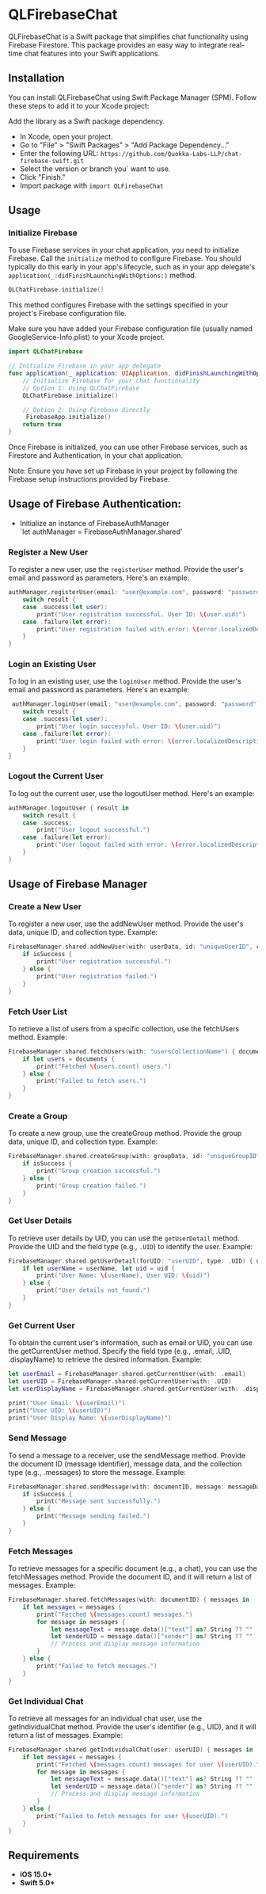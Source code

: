 # QLFirebaseChat

QLFirebaseChat is a Swift package that simplifies chat functionality using Firebase Firestore. This package provides an easy way to integrate real-time chat features into your Swift applications.

## Installation

You can install QLFirebaseChat using Swift Package Manager (SPM). Follow these steps to add it to your Xcode project:

 Add the library as a Swift package dependency.

- In Xcode, open your project.
- Go to "File" > "Swift Packages" > "Add Package Dependency..."
- Enter the following URL: `https://github.com/Quokka-Labs-LLP/chat-firebase-swift.git`
- Select the version or branch you` want to use.
- Click "Finish."
- Import package with `import QLFirebaseChat`

 ## Usage

 ### Initialize Firebase

To use Firebase services in your chat application, you need to initialize Firebase. Call the `initialize` method to configure Firebase. You should typically do this early in your app's lifecycle, such as in your app delegate's `application(_:didFinishLaunchingWithOptions:)` method.

```swift
QLChatFirebase.initialize()
```
This method configures Firebase with the settings specified in your project's Firebase configuration file.

Make sure you have added your Firebase configuration file (usually named GoogleService-Info.plist) to your Xcode project.

```swift
import QLChatFirebase

// Initialize Firebase in your app delegate
func application(_ application: UIApplication, didFinishLaunchingWithOptions launchOptions: [UIApplication.LaunchOptionsKey: Any]?) -> Bool {
    // Initialize Firebase for your chat functionality
    // Option 1: Using QLChatFirebase
    QLChatFirebase.initialize()

    // Option 2: Using Firebase directly
     FirebaseApp.initialize()
    return true
}
```
Once Firebase is initialized, you can use other Firebase services, such as Firestore and Authentication, in your chat application.

Note: Ensure you have set up Firebase in your project by following the Firebase setup instructions provided by Firebase.

 ## Usage of Firebase Authentication:
 - Initialize an instance of FirebaseAuthManager\
   `let authManager = FirebaseAuthManager.shared'

 ### Register a New User

To register a new user, use the `registerUser` method. Provide the user's email and password as parameters. Here's an example:

```swift
authManager.registerUser(email: "user@example.com", password: "password") { result in
    switch result {
    case .success(let user):
        print("User registration successful. User ID: \(user.uid)")
    case .failure(let error):
        print("User registration failed with error: \(error.localizedDescription)")
    }
}
```
### Login an Existing User

To log in an existing user, use the `loginUser` method. Provide the user's email and password as parameters. Here's an example:

```swift
 authManager.loginUser(email: "user@example.com", password: "password") { result in
    switch result {
    case .success(let user):
        print("User login successful. User ID: \(user.uid)")
    case .failure(let error):
        print("User login failed with error: \(error.localizedDescription)")
    }
}
```
### Logout the Current User

To log out the current user, use the logoutUser method. Here's an example:

```swift
authManager.logoutUser { result in
    switch result {
    case .success:
        print("User logout successful.")
    case .failure(let error):
        print("User logout failed with error: \(error.localizedDescription)")
    }
}
```

## Usage of Firebase Manager

### Create a New User

To register a new user, use the addNewUser method. Provide the user's data, unique ID, and collection type. Example:

```swift
FirebaseManager.shared.addNewUser(with: userData, id: "uniqueUserID", collection: .users) { isSuccess in
    if isSuccess {
        print("User registration successful.")
    } else {
        print("User registration failed.")
    }
}
```

### Fetch User List

To retrieve a list of users from a specific collection, use the fetchUsers method. Example:

```swift
FirebaseManager.shared.fetchUsers(with: "usersCollectionName") { documents in
    if let users = documents {
        print("Fetched \(users.count) users.")
    } else {
        print("Failed to fetch users.")
    }
}
```

### Create a Group

To create a new group, use the createGroup method. Provide the group data, unique ID, and collection type. Example:

```swift
FirebaseManager.shared.createGroup(with: groupData, id: "uniqueGroupID", collection: .groups) { isSuccess in
    if isSuccess {
        print("Group creation successful.")
    } else {
        print("Group creation failed.")
    }
}
```

### Get User Details

To retrieve user details by UID, you can use the `getUserDetail` method. Provide the UID and the field type (e.g., `.UID`) to identify the user. Example:

```swift
FirebaseManager.shared.getUserDetail(forUID: "userUID", type: .UID) { userName, uid in
    if let userName = userName, let uid = uid {
        print("User Name: \(userName), User UID: \(uid)")
    } else {
        print("User details not found.")
    }
}
```

### Get Current User

To obtain the current user's information, such as email or UID, you can use the getCurrentUser method. Specify the field type (e.g., .email, .UID, .displayName) to retrieve the desired information. Example:

```swift
let userEmail = FirebaseManager.shared.getCurrentUser(with: .email)
let userUID = FirebaseManager.shared.getCurrentUser(with: .UID)
let userDisplayName = FirebaseManager.shared.getCurrentUser(with: .displayName)

print("User Email: \(userEmail)")
print("User UID: \(userUID)")
print("User Display Name: \(userDisplayName)")
```
### Send Message

To send a message to a receiver, use the sendMessage method. Provide the document ID (message identifier), message data, and the collection type (e.g., .messages) to store the message. Example:

```swift
FirebaseManager.shared.sendMessage(with: documentID, message: messageData, type: .messages) { isSuccess in
    if isSuccess {
        print("Message sent successfully.")
    } else {
        print("Message sending failed.")
    }
}
```
### Fetch Messages

To retrieve messages for a specific document (e.g., a chat), you can use the fetchMessages method. Provide the document ID, and it will return a list of messages. Example:

```swift
FirebaseManager.shared.fetchMessages(with: documentID) { messages in
    if let messages = messages {
        print("Fetched \(messages.count) messages.")
        for message in messages {
            let messageText = message.data()["text"] as? String ?? ""
            let senderUID = message.data()["sender"] as? String ?? ""
            // Process and display message information
        }
    } else {
        print("Failed to fetch messages.")
    }
}
```

### Get Individual Chat

To retrieve all messages for an individual chat user, use the getIndividualChat method. Provide the user's identifier (e.g., UID), and it will return a list of messages. Example:

```swift
FirebaseManager.shared.getIndividualChat(user: userUID) { messages in
    if let messages = messages {
        print("Fetched \(messages.count) messages for user \(userUID).")
        for message in messages {
            let messageText = message.data()["text"] as? String ?? ""
            let senderUID = message.data()["sender"] as? String ?? ""
            // Process and display message information
        }
    } else {
        print("Failed to fetch messages for user \(userUID).")
    }
}
```
## Requirements
- **iOS 15.0+**
- **Swift 5.0+**
